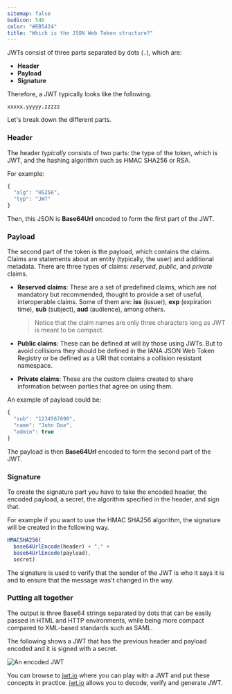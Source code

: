 ```yaml
---
sitemap: false
budicon: 546
color: "#EB5424"
title: "Which is the JSON Web Token structure?"
---
```


JWTs consist of three parts separated by dots (`.`), which are:

- **Header**
- **Payload**
- **Signature** 

Therefore, a JWT typically looks like the following.

`xxxxx.yyyyy.zzzzz`

Let's break down the different parts.

### Header

The header *typically* consists of two parts: the type of the token, which is JWT, and the hashing algorithm such as HMAC SHA256 or RSA.

For example:

```JavaScript
{
  "alg": "HS256",
  "typ": "JWT"
}

```

Then, this JSON is **Base64Url** encoded to form the first part of the JWT.

### Payload

The second part of the token is the payload, which contains the claims. Claims are statements about an entity (typically, the user) and additional metadata. 
There are three types of claims: *reserved*, *public*, and *private* claims.

- **Reserved claims**: These are a set of predefined claims, which are not mandatory but recommended, thought to provide a set of useful, interoperable claims. Some of them are: **iss** (issuer), **exp** (expiration time), **sub** (subject), **aud** (audience), among others.

	> Notice that the claim names are only three characters long as JWT is meant to be compact.

- **Public claims**: These can be defined at will by those using JWTs. But to avoid collisions they should be defined in the IANA JSON Web Token Registry or be defined as a URI that contains a collision resistant namespace.

- **Private claims**: These are the custom claims created to share information between parties that agree on using them.

An example of payload could be:

```JavaScript
{
  "sub": "1234567890",
  "name": "John Doe",
  "admin": true
}

```

The payload is then **Base64Url** encoded to form the second part of the JWT.

### Signature
To create the signature part you have to take the encoded header, the encoded payload, a secret, the algorithm specified in the header, and sign that.

For example if you want to use the HMAC SHA256 algorithm, the signature will be created in the following way.

```JavaScript
HMACSHA256(
  base64UrlEncode(header) + "." +
  base64UrlEncode(payload),
  secret)
```

The signature is used to verify that the sender of the JWT is who it says it is and to ensure that the message was't changed in the way.

### Putting all together

The output is three Base64 strings separated by dots that can be easily passed in HTML and HTTP environments, while being more compact compared to XML-based standards such as SAML.

The following shows a JWT that has the previous header and payload encoded and it is signed with a secret.

![An encoded JWT](https://cdn.auth0.com/content/jwt/encoded-jwt4.png)

You can browse to [jwt.io](http://jwt.io) where you can play with a JWT and put these concepts in practice. [jwt.io](http://jwt.io) allows you to decode, verify and generate JWT.